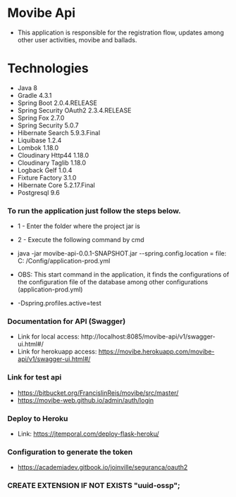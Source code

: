 # Movibe Api 

- This application is responsible for the registration flow, updates among other user activities, movibe and ballads.

# Technologies

- Java 8
- Gradle 4.3.1
- Spring Boot 2.0.4.RELEASE
- Spring Security OAuth2 2.3.4.RELEASE
- Spring Fox 2.7.0
- Spring Security 5.0.7
- Hibernate Search 5.9.3.Final
- Liquibase 1.2.4
- Lombok 1.18.0
- Cloudinary Http44 1.18.0
- Cloudinary Taglib 1.18.0
- Logback Gelf 1.0.4
- Fixture Factory 3.1.0
- Hibernate Core 5.2.17.Final
- Postgresql 9.6

### To run the application just follow the steps below.

- 1 - Enter the folder where the project jar is
- 2 - Execute the following command by cmd

- java -jar movibe-api-0.0.1-SNAPSHOT.jar --spring.config.location = file: C: /Config/application-prod.yml
- OBS: This start command in the application, it finds the configurations of the configuration file of the database among other configurations (application-prod.yml)
- -Dspring.profiles.active=test

### Documentation for API (Swagger)
- Link for local access: http://localhost:8085/movibe-api/v1/swagger-ui.html#/
- Link for herokuapp access: https://movibe.herokuapp.com/movibe-api/v1/swagger-ui.html#/

### Link for test api 
- https://bitbucket.org/FrancislinReis/movibe/src/master/
- https://movibe-web.github.io/admin/auth/login

### Deploy to Heroku
- Link: https://jtemporal.com/deploy-flask-heroku/

### Configuration to generate the token
- https://academiadev.gitbook.io/joinville/seguranca/oauth2

### CREATE EXTENSION IF NOT EXISTS "uuid-ossp";
